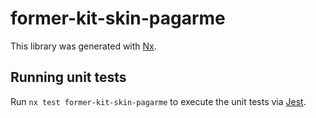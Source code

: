 # former-kit-skin-pagarme

This library was generated with [Nx](https://nx.dev).

## Running unit tests

Run `nx test former-kit-skin-pagarme` to execute the unit tests via [Jest](https://jestjs.io).
